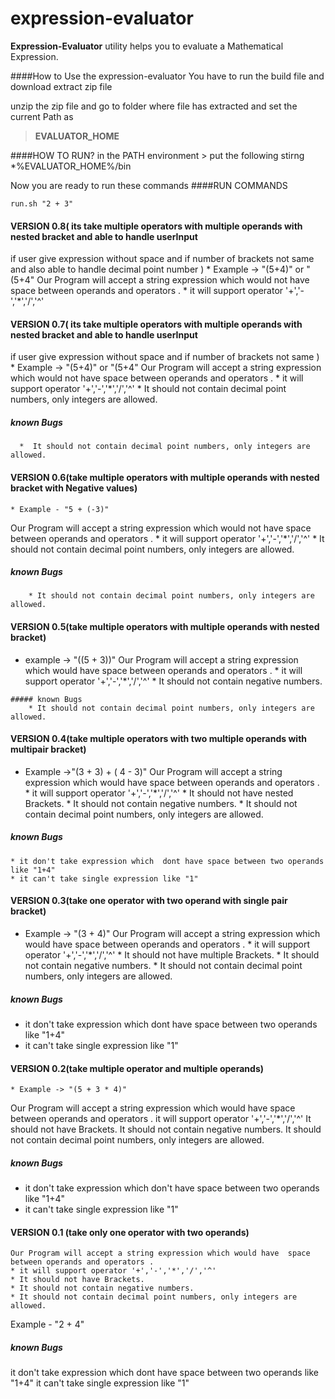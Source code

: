 expression-evaluator
====================

**Expression-Evaluator** utility helps you to evaluate a Mathematical Expression.



####How to  Use the expression-evaluator
You have to  run the build file and download extract zip file

unzip the zip file and go to folder where file has extracted and set the current Path as
> **EVALUATOR_HOME**

####HOW TO RUN?
in the PATH environment > put the following stirng 
    *%EVALUATOR_HOME%/bin

Now you are ready to run these commands
####RUN COMMANDS

`run.sh "2 + 3"`
#### VERSION 0.8( its take multiple operators with multiple operands with nested bracket and able to handle userInput
if user give expression without space and if number of brackets not same and also able to handle decimal point number )
      * Example -> "(5+4)"  or "(5+4"
   Our Program will accept a string expression which would not  have space between operands and operators .
    * it will support operator '+','-','*','/','^'


#### VERSION 0.7( its take multiple operators with multiple operands with nested bracket and able to handle userInput
if user give expression without space and if number of brackets not same )
      * Example -> "(5+4)"  or "(5+4"
   Our Program will accept a string expression which would not  have space between operands and operators .
    * it will support operator '+','-','*','/','^'
    * It should not contain decimal point numbers, only integers are allowed.

##### known Bugs
      *  It should not contain decimal point numbers, only integers are allowed.


#### VERSION 0.6(take multiple operators with multiple operands with nested bracket with Negative values)
    * Example - "5 + (-3)"
   Our Program will accept a string expression which would not  have space between operands and operators .
    * it will support operator '+','-','*','/','^'
    * It should not contain decimal point numbers, only integers are allowed.
##### known Bugs
        * It should not contain decimal point numbers, only integers are allowed.


#### VERSION 0.5(take multiple operators with multiple operands with nested bracket)
   * example -> "((5 + 3))"
   Our Program will accept a string expression which would have  space between operands and operators .
    * it will support operator '+','-','*','/','^'
    * It should not contain negative numbers.

    ##### known Bugs
        * It should not contain decimal point numbers, only integers are allowed.


#### VERSION 0.4(take multiple operators with two multiple operands with multipair bracket)
   * Example ->"(3 + 3) + ( 4 - 3)"
   Our Program will accept a string expression which would have  space between operands and operators .
    * it will support operator '+','-','*','/','^'
    * It should not have nested Brackets.
    * It should not contain negative numbers.
    * It should not contain decimal point numbers, only integers are allowed.

##### known Bugs

    * it don't take expression which  dont have space between two operands like "1+4"
    * it can't take single expression like "1"


#### VERSION 0.3(take one operator with two operand with single pair bracket)
   * Example -> "(3 + 4)"
   Our Program will accept a string expression which would have  space between operands and operators .
    * it will support operator '+','-','*','/','^'
    * It should not have multiple Brackets.
    * It should not contain negative numbers.
    * It should not contain decimal point numbers, only integers are allowed.

##### known Bugs

   * it don't take expression which  dont have space between two operands like "1+4"
   * it can't take single expression like "1"


#### VERSION 0.2(take multiple operator and multiple operands)
    * Example -> "(5 + 3 * 4)"
   
   Our Program will accept a string expression which would have  space between operands and operators .
    it will support operator '+','-','*','/','^'
    It should not have Brackets.
    It should not contain negative numbers.
    It should not contain decimal point numbers, only integers are allowed.

##### known Bugs

* it don't take expression which  don't have space between two operands like "1+4"
* it can't take single expression like "1"

#### VERSION 0.1 (take only one operator with two operands)

    Our Program will accept a string expression which would have  space between operands and operators .
    * it will support operator '+','-','*','/','^'
    * It should not have Brackets.
    * It should not contain negative numbers.
    * It should not contain decimal point numbers, only integers are allowed.


   Example - "2 + 4"



##### known Bugs

it don't take expression which  dont have space between two operands like "1+4"
it can't take single expression like "1"